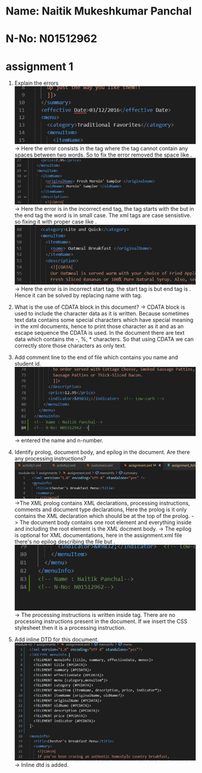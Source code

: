 # Name: Naitik Mukeshkumar Panchal
# N-No: N01512962
# assignment 1

1. Explain the errors
![image info](../assignments/assets/error1.png)
-> Here the error consists in the <effective Date> tag where the tag cannot contain any spaces between two words. So to fix the error removed the space like <effectiveDate>.
![image info](../assignments/assets/error2.png)
-> Here the error is in the incorrect end tag, the tag starts with the <originalName> but in the end tag the <originalname> word is in small case. The xml tags are case sensistive. so fixing it with proper case like <originalName>.
![image info](../assignments/assets/error3.png)
-> Here the error is in incorrect start tag. the start tag is <name> but end tag is <originalName>. Hence it can be solved by replacing name with <originalName> tag.

2. What is the use of CDATA block in this document?
-> CDATA block is used to include the character data as it is written. Because sometimes text data contains some special characters which have special meaning in the xml documents, hence to print those character as it and as an escape sequence the CDATA is used. In the document there are text data which contains the -, %, * characters. So that using CDATA we can correctly store those characters as only text.

3. Add comment line to the end of file which contains you name and student id.
![image info](../assignments/assets/q3.png)
-> entered the name and n-number.

4. Identify prolog, document body, and epilog in the document. Are there any processing instructions?
![image info](../assignments/assets/prolog.png)
->The XML prolog contains XML declarations, processing instructions, comments and document type declarations, Here the prolog is <?xml version="1.0" encoding="UTF-8" standalone="yes" ?> it only contains the XML declaration which should be at the top of the prolog.
-> The document body contains one root element <menuInfo> and everything inside and including the root element is the XML docment body. 
-> The epilog is optional for XML documentations, here in the assignment.xml file there's no epilog describing the file but .
![image info](../assignments/assets/epilog.png)
-> The processing instructions is written inside <? ?> tag. There are no processing instructions present in the document. If we insert the CSS stylesheet then it is a processing instruction.

5. Add inline DTD for this document.
![image info](assets/dtd.png)
-> Inline dtd is added.

    